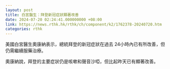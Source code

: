 ```yaml
---
layout: post
title: 白宮醫生：拜登新冠症狀顯著改善
date: 2024-07-20 02:24:41.000000000 +08:00
link: https://news.rthk.hk/rthk/ch/component/k2/1762378-20240720.htm
categories: rthk
---
```


美國白宮醫生奧康納表示，總統拜登的新冠症狀在過去 24小時內已有所改善，但仍需繼續服藥治療。

奧康納說，拜登的主要症狀仍是咳嗽和聲音沙啞，但比起昨天已有顯著改善。
